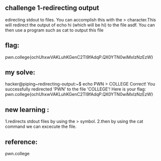 ## challenge 1-redirecting output
edirecting stdout to files. You can accomplish this with the > character.This will redirect the output of echo hi (which will be hi) to the file asdf. You can then use a program such as cat to output this file

## flag:
pwn.college{ochUhxwVAKLuhKGenC2TI9fAdqP.QX0YTN0wiMxIzNzEzW}

## my solve:
hacker@piping~redirecting-output:~$ echo PWN > COLLEGE
Correct! You successfully redirected 'PWN' to the file 'COLLEGE'! Here is your
flag:
pwn.college{ochUhxwVAKLuhKGenC2TI9fAdqP.QX0YTN0wiMxIzNzEzW}

## new learning :
1.redirects stdout files by using the > symbol.
2.then by using the cat command we can excecute the file.

## reference:
pwn.college
